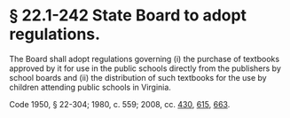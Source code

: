 # § 22.1-242 State Board to adopt regulations.

<p>The Board shall adopt regulations governing (i) the purchase of textbooks approved by it for use in the public schools directly from the publishers by school boards and (ii) the distribution of such textbooks for the use by children attending public schools in Virginia.</p><p>Code 1950, § 22-304; 1980, c. 559; 2008, cc. <a href='http://lis.virginia.gov/cgi-bin/legp604.exe?081+ful+CHAP0430'>430</a>, <a href='http://lis.virginia.gov/cgi-bin/legp604.exe?081+ful+CHAP0615'>615</a>, <a href='http://lis.virginia.gov/cgi-bin/legp604.exe?081+ful+CHAP0663'>663</a>.</p>